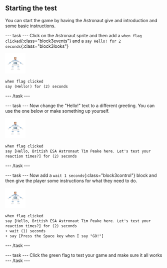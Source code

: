 ## Starting the test

You can start the game by having the Astronaut give and introduction and some basic instructions.

--- task ---
Click on the Astronaut sprite and then add a `when flag clicked`{:class="block3events"} and a `say Hello! for 2 seconds`{:class="block3looks"}

![astronaut sprite](images/astro-sprite.png)

```blocks3
when flag clicked
say (Hello!) for (2) seconds
```
--- /task ---

--- task ---
Now change the "Hello!" text to a different greeting. You can use the one below or make something up yourself.

![astronaut sprite](images/astro-sprite.png)

```blocks3
when flag clicked
say [Hello, British ESA Astronaut Tim Peake here. Let's test your reaction times?] for (2) seconds
```
--- /task ---

--- task ---
Now add a `wait 1 seconds`{:class="block3control"} block and then give the player some instructions for what they need to do.

![astronaut sprite](images/astro-sprite.png)

```blocks3
when flag clicked
say [Hello, British ESA Astronaut Tim Peake here. Let's test your reaction times?] for (2) seconds
+ wait (1) seconds
+ say [Press the Space key when I say "GO!"]
```
--- /task ---

--- task ---
Click the green flag to test your game and make sure it all works
--- /task ---

